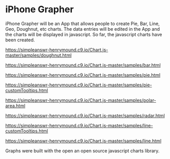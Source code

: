 # iPhone Grapher

iPhone Grapher will be an App that allows people to create Pie, Bar, Line, Geo, Doughnut, etc charts. The data entries will be edited in the App and the charts will be displayed in javascript. So far, the javascript charts have been created. 

https://simpleanswr-henrymound.c9.io/Chart.js-master/samples/doughnut.html<p>
https://simpleanswr-henrymound.c9.io/Chart.js-master/samples/bar.html<p>
https://simpleanswr-henrymound.c9.io/Chart.js-master/samples/pie.html<p>
https://simpleanswr-henrymound.c9.io/Chart.js-master/samples/pie-customTooltips.html<p>
https://simpleanswr-henrymound.c9.io/Chart.js-master/samples/polar-area.html<p>
https://simpleanswr-henrymound.c9.io/Chart.js-master/samples/radar.html<p>
https://simpleanswr-henrymound.c9.io/Chart.js-master/samples/line-customTooltips.html<p>
https://simpleanswr-henrymound.c9.io/Chart.js-master/samples/line.html<p>

Graphs were built with the open an open source javascript charts library.
